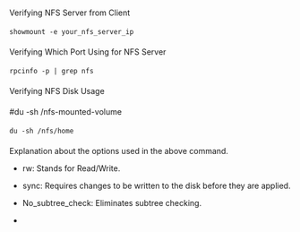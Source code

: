####
Verifying NFS Server from Client
####
    showmount -e your_nfs_server_ip
####
Verifying Which Port Using for NFS Server 
####
    rpcinfo -p | grep nfs
####
Verifying NFS Disk Usage
####
#du -sh /nfs-mounted-volume   
####    
    du -sh /nfs/home
####
Explanation about the options used in the above command.

- rw: Stands for Read/Write.
- sync: Requires changes to be written to the disk before they are applied.
- No_subtree_check: Eliminates subtree checking.

- 
